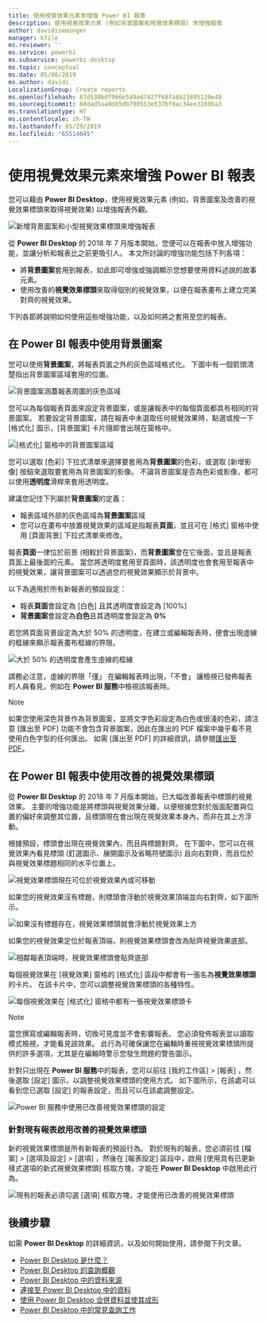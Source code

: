 ```yaml
---
title: 使用視覺效果元素來增強 Power BI 報表
description: 使用視覺效果元素 (例如背景圖案和視覺效果標頭) 來增強報表
author: davidiseminger
manager: kfile
ms.reviewer: ''
ms.service: powerbi
ms.subservice: powerbi-desktop
ms.topic: conceptual
ms.date: 05/08/2019
ms.author: davidi
LocalizationGroup: Create reports
ms.openlocfilehash: 87d530bdf966e549e67427f68fa8b23895120e48
ms.sourcegitcommit: 60dad5aa0d85db790553e537bf8ac34ee3289ba3
ms.translationtype: HT
ms.contentlocale: zh-TW
ms.lasthandoff: 05/29/2019
ms.locfileid: "65514045"
---
```

# <a name="use-visual-elements-to-enhance-power-bi-reports"></a>使用視覺效果元素來增強 Power BI 報表

您可以藉由 **Power BI Desktop**，使用視覺效果元素 (例如，背景圖案及改善的視覺效果標頭來取得視覺效果) 以增強報表外觀。

![新增背景圖案和小型視覺效果標頭來增強報表](media/desktop-visual-elements-for-reports/visual-elements-for-reports_01.png)

從 **Power BI Desktop** 的 2018 年 7 月版本開始，您便可以在報表中放入增強功能，並讓分析和報表比之前更吸引人。 本文所討論的增強功能包括下列各項： 

* 將**背景圖案**套用到報表，如此即可增強或強調顯示您想要使用資料述說的故事元素。
* 使用改善的**視覺效果標頭**來取得個別的視覺效果，以便在報表畫布上建立完美對齊的視覺效果。 

下列各節將說明如何使用這些增強功能，以及如何將之套用至您的報表。

## <a name="using-wallpaper-in-power-bi-reports"></a>在 Power BI 報表中使用背景圖案

您可以使用**背景圖案**，將報表頁面之外的灰色區域格式化。 下圖中有一個箭頭清楚指出背景圖案區域套用的位置。 

![背景圖案涵蓋報表周圍的灰色區域](media/desktop-visual-elements-for-reports/visual-elements-for-reports_02.png)

您可以為每個報表頁面來設定背景圖案，或是讓報表中的每個頁面都具有相同的背景圖案。 若要設定背景圖案，請在報表中未選取任何視覺效果時，點選或按一下 [格式化]  圖示，[背景圖案]  卡片隨即會出現在窗格中。

![[格式化] 窗格中的背景圖案區域](media/desktop-visual-elements-for-reports/visual-elements-for-reports_03.png)

您可以選取 [色彩]  下拉式清單來選擇要套用為**背景圖案**的色彩，或選取 [新增影像]  按鈕來選取要套用為背景圖案的影像。 不論背景圖案是否為色彩或影像，都可以使用**透明度**滑桿來套用透明度。

建議您記住下列屬於**背景圖案**的定義：

* 報表區域外部的灰色區域為**背景圖案**區域
* 您可以在畫布中放置視覺效果的區域是指報表**頁面**，並且可在 [格式]  窗格中使用 [頁面背景]  下拉式清單來修改。

報表**頁面**一律位於前景 (相較於背景圖案)，而**背景圖案**會在它後面，並且是報表頁面上最後面的元素。 當您將透明度套用至頁面時，該透明度也會套用至報表中的視覺效果，讓背景圖案可以透過您的視覺效果顯示於背景中。

以下為適用於所有新報表的預設設定：

* 報表**頁面**會設定為 [白色]  且其透明度會設定為 [100%] 
* **背景圖案**會設定為**白色**且其透明度會設定為 **0%**

若您將頁面背景設定為大於 50% 的透明度，在建立或編輯報表時，便會出現虛線的框線來顯示報表畫布框線的界限。 

![大於 50% 的透明度會產生虛線的框線](media/desktop-visual-elements-for-reports/visual-elements-for-reports_04.png)

請務必注意，虛線的界限「僅」  在編輯報表時出現，「不會」  讓檢視已發佈報表的人員看見，例如在 **Power BI 服務**中檢視該報表時。

> [!NOTE]
> 如果您使用深色背景作為背景圖案，並將文字色彩設定為白色或很淺的色彩，請注意 [匯出至 PDF]  功能不會包含背景圖案，因此在匯出的 PDF 檔案中幾乎看不見使用白色字型的任何匯出。 如需 [匯出至 PDF]  的詳細資訊，請參閱[匯出至 PDF](desktop-export-to-pdf.md)。


## <a name="using-improved-visual-headers-in-power-bi-reports"></a>在 Power BI 報表中使用改善的視覺效果標頭

從 **Power BI Desktop** 的 2018 年 7 月版本開始，已大幅改善報表中標頭的視覺效果。 主要的增強功能是將標頭與視覺效果分離，以便根據您對於版面配置與位置的偏好來調整其位置，且標頭現在會出現在視覺效果本身內，而非在其上方浮動。 

根據預設，標頭會出現在視覺效果內，而且與標題對齊。 在下圖中，您可以在視覺效果內看見標頭 (釘選圖示、展開圖示及省略符號圖示) 且向右對齊，而且位於與視覺效果標題相同的水平位置上。

![視覺效果標頭現在可位於視覺效果內或可移動](media/desktop-visual-elements-for-reports/visual-elements-for-reports_05.png)

如果您的視覺效果沒有標題，則標頭會浮動於視覺效果頂端並向右對齊，如下圖所示。 

![如果沒有標題存在，視覺效果標頭就會浮動於視覺效果上方](media/desktop-visual-elements-for-reports/visual-elements-for-reports_07.png)

如果您的視覺效果定位於報表頂端，則視覺效果標頭會改為貼齊視覺效果底部。 

![相鄰報表頂端時，視覺效果標頭會貼齊底部](media/desktop-visual-elements-for-reports/visual-elements-for-reports_08.png)

每個視覺效果在 [視覺效果]  窗格的 [格式化]  區段中都會有一張名為**視覺效果標頭**的卡片。 在該卡片中，您可以調整視覺效果標頭的各種特性。

![每個視覺效果在 [格式化] 窗格中都有一張視覺效果標頭卡](media/desktop-visual-elements-for-reports/visual-elements-for-reports_09.png)

> [!NOTE]
> 當您撰寫或編輯報表時，切換可見度並不會影響報表。 您必須發佈報表並以讀取模式檢視，才能看見該效果。 此行為可確保讓您在編輯時重視視覺效果標頭所提供的許多選項，尤其是在編輯時警示您發生問題的警告圖示。

針對只出現在 **Power BI 服務**中的報表，您可以前往 [我的工作區] > [報表]  ，然後選取 [設定]  圖示，以調整視覺效果標頭的使用方式。 如下圖所示，在該處可以看到您已選取 [設定]  的報表設定，而且可以在該處調整設定。

![Power BI 服務中使用已改善視覺效果標頭的設定](media/desktop-visual-elements-for-reports/visual-elements-for-reports_10.png)

### <a name="enabling-improved-visual-headers-for-existing-reports"></a>針對現有報表啟用改善的視覺效果標頭

新的視覺效果標頭是所有新報表的預設行為。 對於現有的報表，您必須前往 [檔案] > [選項及設定] > [選項]  ，然後在 [報表設定]  區段中，啟用 [使用具有已更新樣式選項的新式視覺效果標頭]  核取方塊，才能在 **Power BI Desktop** 中啟用此行為。

![現有的報表必須勾選 [選項] 核取方塊，才能使用已改善的視覺效果標頭](media/desktop-visual-elements-for-reports/visual-elements-for-reports_06.png)


## <a name="next-steps"></a>後續步驟
如需 **Power BI Desktop** 的詳細資訊，以及如何開始使用，請參閱下列文章。

* [Power BI Desktop 是什麼？](desktop-what-is-desktop.md)
* [Power BI Desktop 的查詢概觀](desktop-query-overview.md)
* [Power BI Desktop 中的資料來源](desktop-data-sources.md)
* [連接至 Power BI Desktop 中的資料](desktop-connect-to-data.md)
* [使用 Power BI Desktop 合併資料並使其成形](desktop-shape-and-combine-data.md)
* [Power BI Desktop 中的常見查詢工作](desktop-common-query-tasks.md)   

